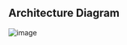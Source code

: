 ## Architecture Diagram
![image](https://github.com/user-attachments/assets/16c0588e-4055-4013-adc9-897285ec6216)
